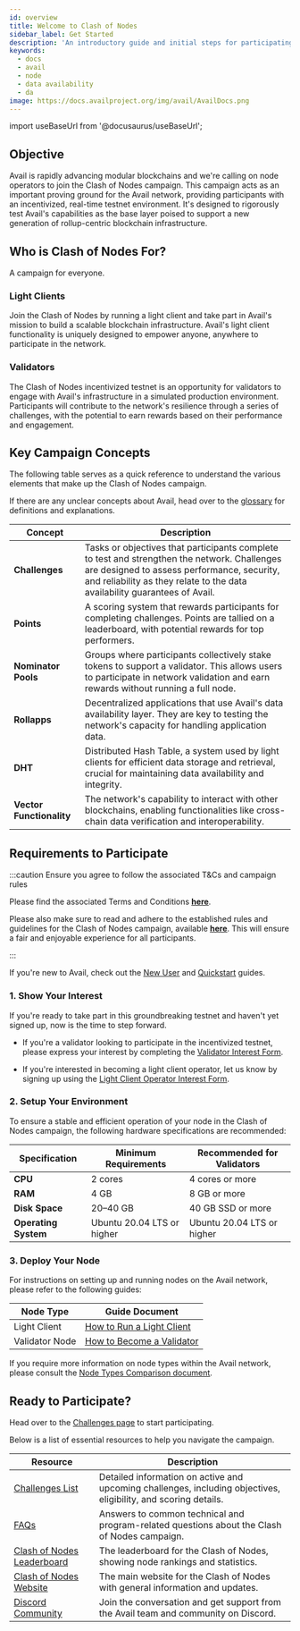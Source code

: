 ```yaml
---
id: overview
title: Welcome to Clash of Nodes
sidebar_label: Get Started
description: 'An introductory guide and initial steps for participating in the Clash of Nodes campaign.'
keywords:
  - docs
  - avail
  - node
  - data availability
  - da
image: https://docs.availproject.org/img/avail/AvailDocs.png
---
```


import useBaseUrl from '@docusaurus/useBaseUrl';

## Objective

Avail is rapidly advancing modular blockchains and we're calling on node operators to join the Clash of Nodes campaign. This campaign acts as an important proving ground for the Avail network, providing participants with an incentivized, real-time testnet environment. It's designed to rigorously test Avail's capabilities as the base layer poised to support a new generation of rollup-centric blockchain infrastructure.

## Who is Clash of Nodes For?

A campaign for everyone.

### Light Clients

Join the Clash of Nodes by running a light client and take part in Avail's mission to build a scalable blockchain infrastructure. Avail's light client functionality is uniquely designed to empower anyone, anywhere to participate in the network.

### Validators

The Clash of Nodes incentivized testnet is an opportunity for validators to engage with Avail's infrastructure in a simulated production environment. Participants will contribute to the network's resilience through a series of challenges, with the potential to earn rewards based on their performance and engagement.

## Key Campaign Concepts

The following table serves as a quick reference to understand the various elements that make up the Clash of Nodes campaign.

If there are any unclear concepts about Avail, head over to the [<ins>glossary</ins>](/docs/glossary.md) for definitions and explanations.

| Concept                  | Description                                                                                                                                                                                                              |
| ------------------------ | ------------------------------------------------------------------------------------------------------------------------------------------------------------------------------------------------------------------------ |
| **Challenges**           | Tasks or objectives that participants complete to test and strengthen the network. Challenges are designed to assess performance, security, and reliability as they relate to the data availability guarantees of Avail. |
| **Points**               | A scoring system that rewards participants for completing challenges. Points are tallied on a leaderboard, with potential rewards for top performers.                                                                    |
| **Nominator Pools**      | Groups where participants collectively stake tokens to support a validator. This allows users to participate in network validation and earn rewards without running a full node.                                         |
| **Rollapps**             | Decentralized applications that use Avail's data availability layer. They are key to testing the network's capacity for handling application data.                                                                       |
| **DHT**                  | Distributed Hash Table, a system used by light clients for efficient data storage and retrieval, crucial for maintaining data availability and integrity.                                                                |
| **Vector Functionality** | The network's capability to interact with other blockchains, enabling functionalities like cross-chain data verification and interoperability.                                                                           |

## Requirements to Participate

:::caution Ensure you agree to follow the associated T&Cs and campaign rules

Please find the associated Terms and Conditions **[<ins>here</ins>](/docs/clash-of-nodes/toc.md)**.

Please also make sure to read and adhere to the established rules and guidelines for the Clash of Nodes campaign,
available **[<ins>here</ins>](/docs/clash-of-nodes/rules.md)**.
This will ensure a fair and enjoyable experience for all participants.

:::

If you're new to Avail, check out the [<ins>New User</ins>](/category/new-user-guide/) and [<ins>Quickstart</ins>](/build/quickstart/) guides.

### 1. Show Your Interest

If you're ready to take part in this groundbreaking testnet and haven't yet signed up, now is the time to step forward.

- If you're a validator looking to participate in the incentivized testnet, please express your interest by completing the
  [<ins>Validator Interest Form</ins>](https://docs.google.com/forms/d/e/1FAIpQLScvgXjSUmwPpUxf1s-MR2C2o5V79TSoud1dLPKVgeLiLFuyGQ/viewform).

- If you're interested in becoming a light client operator, let us know by signing up using the
  [<ins>Light Client Operator Interest Form</ins>](https://docs.google.com/forms/d/e/1FAIpQLSeL6aXqz6vBbYEgD1cZKaQ4vwbN2o3Rxys-wKTuKySVR-oS8g/viewform).

### 2. Setup Your Environment

To ensure a stable and efficient operation of your node in the Clash of Nodes campaign, the following hardware specifications are recommended:

| Specification        | Minimum Requirements       | Recommended for Validators |
| -------------------- | -------------------------- | -------------------------- |
| **CPU**              | 2 cores                    | 4 cores or more            |
| **RAM**              | 4 GB                       | 8 GB or more               |
| **Disk Space**       | 20–40 GB                   | 40 GB SSD or more          |
| **Operating System** | Ubuntu 20.04 LTS or higher | Ubuntu 20.04 LTS or higher |

### 3. Deploy Your Node

For instructions on setting up and running nodes on the Avail network, please refer to the following guides:

| Node Type      | Guide Document                                                                  |
| -------------- | ------------------------------------------------------------------------------- |
| Light Client   | [<ins>How to Run a Light Client</ins>](/docs/operate/node/0010-light-client.md) |
| Validator Node | [<ins>How to Become a Validator</ins>](/category/become-a-validator/)           |

If you require more information on node types within the Avail network, please consult the
[<ins>Node Types Comparison document</ins>](/docs/operate/node-types.md).

## Ready to Participate?

Head over to the [<ins>Challenges page</ins>](/docs/clash-of-nodes/challenges.md) to start participating.

Below is a list of essential resources to help you navigate the campaign.

<!--add link to blog post -->

| Resource                                                                            | Description                                                                                                     |
| ----------------------------------------------------------------------------------- | --------------------------------------------------------------------------------------------------------------- |
| [<ins>Challenges List</ins>](/docs/clash-of-nodes/challenges.md#list-of-challenges) | Detailed information on active and upcoming challenges, including objectives, eligibility, and scoring details. |
| [<ins>FAQs</ins>](/docs/clash-of-nodes/faqs.md)                                     | Answers to common technical and program-related questions about the Clash of Nodes campaign.                    |
| [<ins>Clash of Nodes Leaderboard</ins>](http://leaderboard.availproject.org/)       | The leaderboard for the Clash of Nodes, showing node rankings and statistics.                                   |
| [<ins>Clash of Nodes Website</ins>](http://clash.availproject.org/)                 | The main website for the Clash of Nodes with general information and updates.                                   |
| [<ins>Discord Community</ins>](https://discord.com/invite/y6fHnxZQX8)               | Join the conversation and get support from the Avail team and community on Discord.                             |
